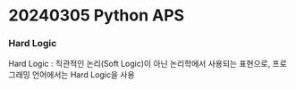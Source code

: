 # 20240305 Python APS

### Hard Logic
Hard Logic : 직관적인 논리(Soft Logic)이 아닌 논리학에서 사용되는 표현으로, 프로그래밍 언어에서는 Hard Logic을 사용
